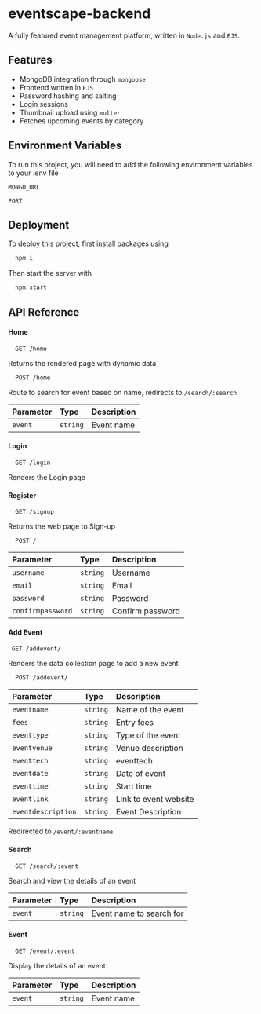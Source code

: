 # eventscape-backend

A fully featured event management platform, written in `Node.js` and `EJS`.

## Features

- MongoDB integration through `mongoose`
- Frontend written in `EJS`
- Password hashing and salting
- Login sessions
- Thumbnail upload using `multer`
- Fetches upcoming events by category 

## Environment Variables

To run this project, you will need to add the following environment variables to your .env file

`MONGO_URL`

`PORT`

## Deployment

To deploy this project, first install packages using

```bash
  npm i
```

Then start the server with

```bash
  npm start
```


## API Reference

#### Home

```
  GET /home
```

Returns the rendered page with dynamic data

```
  POST /home
```

Route to search for event based on name, redirects to `/search/:search`

| Parameter | Type     | Description |
| :-------- | :------- | :---------- |
| `event`   | `string` | Event name  |

#### Login

```
  GET /login
```

Renders the Login page

#### Register

```
  GET /signup
```

Returns the web page to Sign-up

```
  POST /
```

| Parameter         | Type     | Description      |
| :---------------- | :------- | :--------------- |
| `username`        | `string` | Username         |
| `email`           | `string` | Email            |
| `password`        | `string` | Password         |
| `confirmpassword` | `string` | Confirm password |

#### Add Event

```
 GET /addevent/
```

Renders the data collection page to add a new event

```
  POST /addevent/
```

| Parameter          | Type     | Description           |
| :----------------- | :------- | :-------------------- |
| `eventname`        | `string` | Name of the event     |
| `fees`             | `string` | Entry fees            |
| `eventtype`        | `string` | Type of the event     |
| `eventvenue`       | `string` | Venue description     |
| `eventtech`        | `string` | eventtech             |
| `eventdate`        | `string` | Date of event         |
| `eventtime`        | `string` | Start time            |
| `eventlink`        | `string` | Link to event website |
| `eventdescription` | `string` | Event Description     |

Redirected to `/event/:eventname`

#### Search

```
  GET /search/:event
```

Search and view the details of an event

| Parameter | Type     | Description              |
| :-------- | :------- | :----------------------- |
| `event`   | `string` | Event name to search for |

#### Event

```
  GET /event/:event
```

Display the details of an event

| Parameter | Type     | Description |
| :-------- | :------- | :---------- |
| `event`   | `string` | Event name  |
